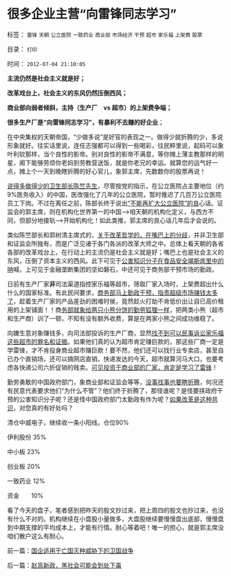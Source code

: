 # 很多企业主营“向雷锋同志学习”

标签： `雷锋` `天朝` `公立医院` `一致药业` `商业部` `市场经济` `干预` `超市` `家乐福` `上架费` `股票` 

目录： `打印`

时间： `2012-07-04 21:10:05`

**主流仍然是社会主义就是好；**

**改革戏台上，社会主义的东风仍然压倒西风；**

**商业部向弱者倾斜，主持（生产厂　vs 超市）的上架费争端；**

**很多生产厂是“向雷锋同志学习”，有暴利不去赚的好企业**；

在中央集权的天朝帝国，“少做多说”是好官的表现之一。做得少就折腾的少，多说形象就好。往实话里说，连任志强都可以得到一些喝彩，往民粹里说，起码可以象叶利钦那样，当个良性的影帝。别对良性的影帝不满意，等你摊上薄主教那样的明星，阁下能够劳烦你老妈到劳教营送饭，就是你老兄的幸运。就算您的运气好一点，摊上个一天到晚瞎折腾的好心官儿，象郭主席，先数数你的股票再说！

[说得多做得少的卫生部长陈竺先生](../../../2012/7/2/从陈竺和郭树清看改革的“分歧”；.md)，尽管按党的指示，在公立医院占主要地位（约9%医务收入）的中国，医改强化了几年的公立医院，暂时推迟了几百万公立医院员工下岗。不过在离任之前，陈部长终于说出[“不能再扩大公立医院”的良](../../../2008/1/1/穷老百姓看病贵养活了公立医院和公务员公费医疗.md)心话。证监会的郭主席，则在机构化世界第一的中国——>咱天朝的机构化定义，与西方不同，但部分地接轨——>开始机构化！如此类推，郭主席的良心话几年后才会说的。

类似陈竺部长和郭树清主席式的，[关于改革哲学的，在嘴巴上的分歧](../../../2012/3/30/国产公知普遍愚昧，仅有“改变”的共识；.md)，并非卫生部和证监会所独有，而是广泛见诸于各门各派的改革大师之中。总体上看天朝的各省各部的改革戏台上，在行动上的主流仍是社会主义就是好；嘴巴上也是社会主义的东风，压倒了资本主义的西风。此下可见于[公害知识分子在食品安全竭斯底里中的呐](../../../2012/4/20/食品安全竭斯底里的民粹和文革.md)喊，上可见于金融垄断集团的坚如磐石，中还可见于商务部干预市场的勤政。

日前有生产厂家**非**司法渠道指控家乐福等超市，筛取厂家入场时，上架费超出什么什么的国家标准。有此民间要求，[商务部马上勤政干预，指责超级市场赚钱太多了](../../../2011/4/26/暴利自然平抑物价，增加农民收入.md)，趁着生产厂家的产品差劲的困难时侯，竟然趁火打劫不肯低价出让自已高价租用的上架铺面！！商[务部就象给两只小熊分饼的勤劳狐狸一样](../../../2012/5/13/公有制囚徒博弈的道德自慰，经济自杀的利益循环.md)，把两类小熊（超市和生产商）训了一顿，不知有没有额外收费，算是在两家小熊之间成功维稳了。

向嫌生意对象赚钱多，向司法部投诉的生产厂商，显然[找不到可以民事诉讼家乐福这些超市的罪名和证据](../../../2012/4/25/法律援助和法治中的讼棍现象.md)。如果他们真的认为超市肯定赚巨款的，那这些厂商一定是学雷锋，才不肯投身商业超市赚巨款！要不然，他们还可以找行业专卖店，甚至自已办个直销场，还可以搞网店直销，快递发达的今天，超市就算河马大口，也要考虑各快递公司六折促销的贱卖。[可见投资于商业部的厂家，肯定是学习了雷锋](../../../2011/11/2/不是信仰特权的，就是追求利益的.md)！

勤劳勇敢的中国政府部门，象商业部和证监会等等，[没事找事也要瞎折腾](../../../2009/11/26/没事找事穷折腾.md)，何况还有民意代表要求他们“为什么不管”？他们终于折腾了，那怪谁呢？是怪要挟政府干预的公害知识分子呢？还是怪中国政府部门太勤政有作为呢？[如果改革是这种共识](../../../2012/3/21/“改革达成共识”是自欺欺人；“保卫国企”的真面目.md)，对您真的有好处吗？

清仓中威电子，继续收一条小阳线。仓位90%

伊利股份 35%

中小板 23%

创业板 20%

一致药业 12%

资金　　10%

看了今天的盘子，笔者感到把昨天的股文抄过来，把上周四的股文也抄过来，也没有什么不对的。机构继续在小盘股小量做多，大盘股继续要慢慢盘出底部，慢慢盘到中期支撑的平均成本上，才能有行情。耐心等着吧！唯一的担心，就是郭主席没咱们散户这么有耐心。



前一篇：[国企适用于亡国灭种威胁下的卫国战争](../../../2012/7/4/国企适用于亡国灭种威胁下的卫国战争.md)

后一篇：[赵高新政，黑社会可能会到处下毒](../../../2012/7/5/赵高新政，黑社会可能会到处下毒.md)